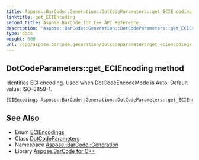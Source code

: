 ```yaml
---
title: Aspose::BarCode::Generation::DotCodeParameters::get_ECIEncoding method
linktitle: get_ECIEncoding
second_title: Aspose.BarCode for C++ API Reference
description: 'Aspose::BarCode::Generation::DotCodeParameters::get_ECIEncoding method. Identifies ECI encoding. Used when DotCodeEncodeMode is Auto. Default value: ISO-8859-1 in C++.'
type: docs
weight: 600
url: /cpp/aspose.barcode.generation/dotcodeparameters/get_eciencoding/
---
```

## DotCodeParameters::get_ECIEncoding method


Identifies ECI encoding. Used when DotCodeEncodeMode is Auto. Default value: ISO-8859-1.

```cpp
ECIEncodings Aspose::BarCode::Generation::DotCodeParameters::get_ECIEncoding() const
```

## See Also

* Enum [ECIEncodings](../../eciencodings/)
* Class [DotCodeParameters](../)
* Namespace [Aspose::BarCode::Generation](../../)
* Library [Aspose.BarCode for C++](../../../)

